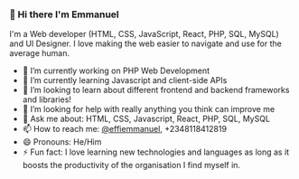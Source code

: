 ### 👋 Hi there I'm Emmanuel

I'm a Web developer (HTML, CSS, JavaScript, React, PHP, SQL, MySQL) and UI Designer. 
I love making the web easier to navigate and use for the average human.

- 🔭 I’m currently working on PHP Web Development
- 🌱 I’m currently learning Javascript and client-side APIs
- 👯 I’m looking to learn about different frontend and backend frameworks and libraries! 
- 🤔 I’m looking for help with really anything you think can improve me
- 💬 Ask me about: HTML, CSS, Javascript, React, PHP, SQL, MySQL
- 📫 How to reach me: <a href="https://instagram.com/_effiemmanuel">@effiemmanuel</a>, +2348118412819
- 😄 Pronouns: He/Him
- ⚡ Fun fact: I love learning new technologies and languages as long as it boosts the productivity of the organisation I find myself in.
